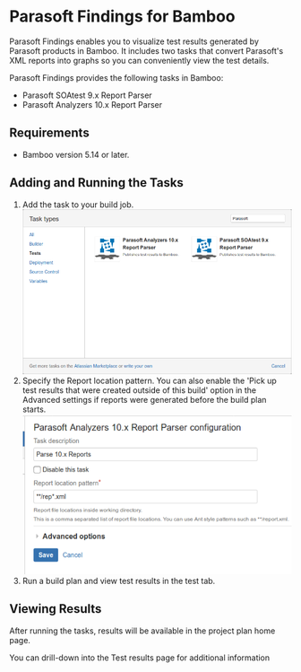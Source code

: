 # Parasoft Findings for Bamboo

Parasoft Findings enables you to visualize test results generated by Parasoft products in Bamboo. It includes two tasks that convert Parasoft's XML reports into graphs so you can conveniently view the test details.

Parasoft Findings provides the following tasks in Bamboo:
* Parasoft SOAtest 9.x Report Parser
* Parasoft Analyzers 10.x Report Parser


## Requirements

* Bamboo version 5.14 or later.


## Adding and Running the Tasks
 
1. Add the task to your build job.
![Adding a Parasoft Findings Task from the Tasks menu](images/addATask.png)
2. Specify the Report location pattern. You can also enable the 'Pick up test results that were created outside of this build' option in the Advanced settings if reports were generated before the build plan starts.
![Configuring the Parasoft Findings Task](images/configureParser.png)
3. Run a build plan and view test results in the test tab.


## Viewing Results

After running the tasks, results will be available in the project plan home page.

You can drill-down into the Test results page for additional information
